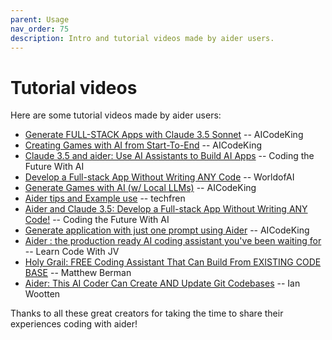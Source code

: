 ```yaml
---
parent: Usage
nav_order: 75
description: Intro and tutorial videos made by aider users.
---
```


# Tutorial videos

Here are some tutorial videos made by aider users:

- [Generate FULL-STACK Apps with Claude 3.5 Sonnet](https://youtu.be/sKeIZGW8xzg) -- AICodeKing
- [Creating Games with AI from Start-To-End](https://youtu.be/sOd2YYZFMUs) -- AICodeKing
- [Claude 3.5 and aider: Use AI Assistants to Build AI Apps](https://youtu.be/0hIisJ3xAdU) -- Coding the Future With AI
- [Develop a Full-stack App Without Writing ANY Code](https://youtu.be/dzOWn8TI738) -- WorldofAI
- [Generate Games with AI (w/ Local LLMs)](https://youtu.be/DjVJpGzQbSA) -- AICodeKing
- [Aider tips and Example use](https://www.youtube.com/watch?v=OsChkvGGDgw) -- techfren
- [Aider and Claude 3.5: Develop a Full-stack App Without Writing ANY Code!](https://www.youtube.com/watch?v=BtAqHsySdSY) -- Coding the Future With AI
- [Generate application with just one prompt using Aider](https://www.youtube.com/watch?v=Y-_0VkMUiPc&t=78s) -- AICodeKing
- [Aider : the production ready AI coding assistant you've been waiting for](https://www.youtube.com/watch?v=zddJofosJuM) -- Learn Code With JV
- [Holy Grail: FREE Coding Assistant That Can Build From EXISTING CODE BASE](https://www.youtube.com/watch?v=df8afeb1FY8) -- Matthew Berman
- [Aider: This AI Coder Can Create AND Update Git Codebases](https://www.youtube.com/watch?v=EqLyFT78Sig) -- Ian Wootten

Thanks to all these great creators for taking the time
to share their experiences coding with aider!
